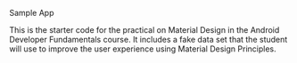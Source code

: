  Sample App 

This is the starter code for the practical on Material Design in the Android
Developer Fundamentals course. It includes a fake data set that the student
will use to improve the user experience using Material Design Principles.
